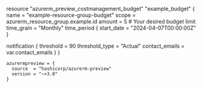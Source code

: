 
resource "azurerm_preview_costmanagement_budget" "example_budget" {
  name                 = "example-resource-group-budget"
  scope                = azurerm_resource_group.example.id
  amount               = 5 # Your desired budget limit 
  time_grain            = "Monthly"
  time_period {
    start_date     = "2024-04-07T00:00:00Z" 
  }

  notification {
    threshold = 90 
    threshold_type = "Actual"
    contact_emails = var.contact_emails
  }
}

    azurermpreview = {
      source  = "hashicorp/azurerm-preview"
      version = "~>3.0" 
    }